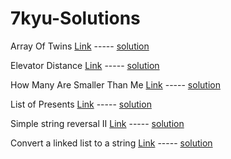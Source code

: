 # 7kyu-Solutions

Array Of Twins [Link](https://www.codewars.com/kata/58fdc60ed94f25a863000092) ----- [solution](https://github.com/zscheck/Code-Wars-Solutions/blob/master/7kyu_solutions/Array_Of_Twins.js)

Elevator Distance [Link](https://www.codewars.com/kata/59f061773e532d0c87000d16) ----- [solution](https://github.com/zscheck/Code-Wars-Solutions/blob/master/7kyu_solutions/Elevator_Distance.js)

How Many Are Smaller Than Me [Link](https://www.codewars.com/kata/56a1c074f87bc2201200002e) ----- [solution](https://github.com/zscheck/Code-Wars-Solutions/blob/master/7kyu_solutions/How_Many_Are_Smaller_Than_Me.js)

List of Presents [Link](https://www.codewars.com/kata/5a84d485742ba347b90006b7) ----- [solution](https://github.com/zscheck/Code-Wars-Solutions/blob/master/7kyu_solutions/List_Of_Presents.js)

Simple string reversal II [Link](https://www.codewars.com/kata/simple-string-reversal-ii/train/javascript) ----- [solution](https://github.com/zscheck/Code-Wars-Solutions/blob/master/7kyu_solutions/Simple_string_reversal_II.js)

Convert a linked list to a string [Link](https://www.codewars.com/kata/convert-a-linked-list-to-a-string) ----- [solution](https://github.com/zscheck/Code-Wars-Solutions/blob/master/7kyu_solutions/Convert_A_Linked_List_To_A_String.js)